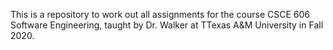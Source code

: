 This is a repository to work out all assignments for the course CSCE 606 Software Engineering, taught by Dr. Walker at TTexas A&M University in Fall 2020.
